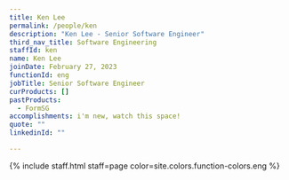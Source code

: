 ```yaml
---
title: Ken Lee
permalink: /people/ken
description: "Ken Lee - Senior Software Engineer"
third_nav_title: Software Engineering
staffId: ken
name: Ken Lee
joinDate: February 27, 2023
functionId: eng
jobTitle: Senior Software Engineer
curProducts: []
pastProducts:
  - FormSG
accomplishments: i'm new, watch this space!
quote: ""
linkedinId: ""

---
```


{% include staff.html staff=page color=site.colors.function-colors.eng %}
